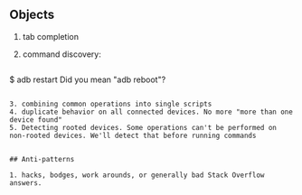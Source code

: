 ## Objects

1. tab completion
2. command discovery:

	```
$ adb restart
Did you mean "adb reboot"?
```

3. combining common operations into single scripts
4. duplicate behavior on all connected devices. No more "more than one device found"
5. Detecting rooted devices. Some operations can't be performed on non-rooted devices. We'll detect that before running commands


## Anti-patterns

1. hacks, bodges, work arounds, or generally bad Stack Overflow answers.

